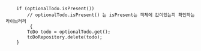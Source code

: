 
        if (optionalTodo.isPresent())
            // optionalTodo.isPresent() 는 isPresent는 객체에 값이있는지 확인하는 라이브러리
             {
            ToDo todo = optionalTodo.get();
            toDoRepository.delete(todo);
        }